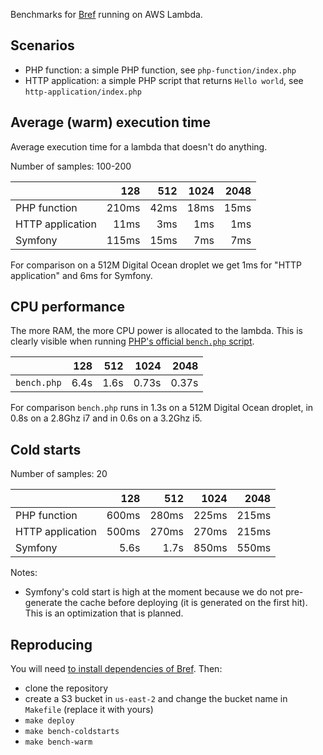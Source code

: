 Benchmarks for [Bref](https://github.com/brefphp/bref) running on AWS Lambda.

## Scenarios

- PHP function: a simple PHP function, see `php-function/index.php`
- HTTP application: a simple PHP script that returns `Hello world`, see `http-application/index.php`

## Average (warm) execution time

Average execution time for a lambda that doesn't do anything.

Number of samples: 100-200

|                  | 128   | 512  | 1024 | 2048 |
|------------------|------:|-----:|-----:|-----:|
| PHP function     | 210ms | 42ms | 18ms | 15ms |
| HTTP application |  11ms |  3ms |  1ms |  1ms |
| Symfony          | 115ms | 15ms |  7ms |  7ms |

For comparison on a 512M Digital Ocean droplet we get 1ms for "HTTP application" and 6ms for Symfony.

## CPU performance

The more RAM, the more CPU power is allocated to the lambda. This is clearly visible when running [PHP's official `bench.php` script](https://github.com/php/php-src/blob/master/Zend/bench.php).

|                  | 128   | 512  | 1024 | 2048 |
|------------------|------:|-----:|-----:|-----:|
| `bench.php`      |  6.4s | 1.6s | 0.73s | 0.37s |

For comparison  `bench.php` runs in 1.3s on a 512M Digital Ocean droplet, in 0.8s on a 2.8Ghz i7 and in 0.6s on a 3.2Ghz i5.

## Cold starts

Number of samples: 20

|                  | 128   | 512   | 1024  | 2048  |
|------------------|------:|------:|------:|------:|
| PHP function     | 600ms | 280ms | 225ms | 215ms |
| HTTP application | 500ms | 270ms | 270ms | 215ms |
| Symfony          |  5.6s |  1.7s | 850ms | 550ms |

Notes:

- Symfony's cold start is high at the moment because we do not pre-generate the cache before deploying (it is generated on the first hit). This is an optimization that is planned.

## Reproducing

You will need [to install dependencies of Bref](https://bref.sh/docs/installation.html). Then:

- clone the repository
- create a S3 bucket in `us-east-2` and change the bucket name in `Makefile` (replace it with yours)
- `make deploy`
- `make bench-coldstarts`
- `make bench-warm`
